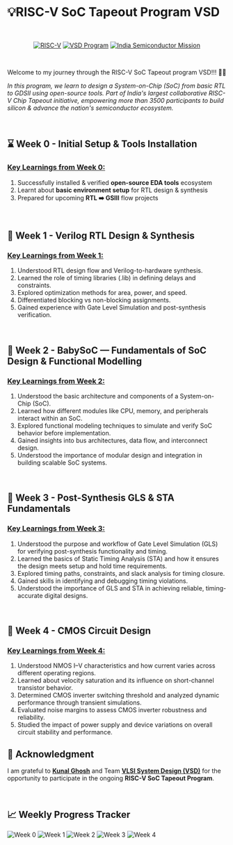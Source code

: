 # 💡RISC-V SoC Tapeout Program VSD 

<br>
<div align="center">

[![RISC-V](https://img.shields.io/badge/RISC--V_SoC-8A2BE2)](https://riscv.org/)
[![VSD Program](https://img.shields.io/badge/VSD_Program-green)](https://www.vlsisystemdesign.com/)
[![India Semiconductor Mission](https://img.shields.io/badge/India_Semiconductor_Mission-blue)](https://ism.gov.in/)

</div>
<br>

Welcome to my journey through the RISC-V SoC Tapeout program VSD!!! 🥰🥰
<br>

*In this program, we learn to design a System-on-Chip (SoC) from basic RTL to GDSII using open-source tools. Part of India's largest collaborative RISC-V Chip Tapeout initiative, empowering more than 3500 participants to build silicon & advance the nation's semiconductor ecosystem.*

<br>

## ⌛ Week 0 - Initial Setup & Tools Installation
### <ins>Key Learnings from Week 0: </ins>
  1. Successfully installed & verified **open-source EDA tools** ecosystem
  2. Learnt about **basic environment setup** for RTL design & synthesis
  3. Prepared for upcoming **RTL ➡️ GSIII** flow projects
<br>

## 📌 Week 1 - Verilog RTL Design & Synthesis
### <ins>Key Learnings from Week 1: </ins>
  1. Understood RTL design flow and Verilog-to-hardware synthesis.
  2. Learned the role of timing libraries (.lib) in defining delays and constraints.
  3. Explored optimization methods for area, power, and speed.
  4. Differentiated blocking vs non-blocking assignments.
  5. Gained experience with Gate Level Simulation and post-synthesis verification.
<br>

## 🔨 Week 2 - BabySoC — Fundamentals of SoC Design & Functional Modelling
### <ins>Key Learnings from Week 2: </ins>
  1. Understood the basic architecture and components of a System-on-Chip (SoC).
  2. Learned how different modules like CPU, memory, and peripherals interact within an SoC.
  3. Explored functional modeling techniques to simulate and verify SoC behavior before implementation.
  4. Gained insights into bus architectures, data flow, and interconnect design.
  5. Understood the importance of modular design and integration in building scalable SoC systems.
<br>

## 🍼 Week 3 - Post-Synthesis GLS & STA Fundamentals
### <ins>Key Learnings from Week 3: </ins>
  1. Understood the purpose and workflow of Gate Level Simulation (GLS) for verifying post-synthesis functionality and timing.
  2. Learned the basics of Static Timing Analysis (STA) and how it ensures the design meets setup and hold time requirements.
  3. Explored timing paths, constraints, and slack analysis for timing closure.
  4. Gained skills in identifying and debugging timing violations.
  5. Understood the importance of GLS and STA in achieving reliable, timing-accurate digital designs.
<br>

## 🍼 Week 4 - CMOS Circuit Design
### <ins>Key Learnings from Week 4: </ins>
  1. Understood NMOS I–V characteristics and how current varies across different operating regions.
  2. Learned about velocity saturation and its influence on short-channel transistor behavior.
  3. Determined CMOS inverter switching threshold and analyzed dynamic performance through transient simulations.
  4. Evaluated noise margins to assess CMOS inverter robustness and reliability.
  5. Studied the impact of power supply and device variations on overall circuit stability and performance.




## 🙏 Acknowledgment 
I am grateful to [**Kunal Ghosh**](https://github.com/kunalg123) and Team **[VLSI System Design (VSD)](https://vsdiat.vlsisystemdesign.com/)** for the opportunity to participate in the ongoing **RISC-V SoC Tapeout Program**. 

<br>

## 📈 Weekly Progress Tracker

![Week 0](https://img.shields.io/badge/Week%200-Tools%20Setup_and_Installation-success?style=flat-square)
![Week 1](https://img.shields.io/badge/Week%201-Verilog_RTL_Design_&_Synthesis-success?style=flat-square)
![Week 2](https://img.shields.io/badge/Week%202-BabySoC_Fundamentals_&_Functional_Modelling-success?style=flat-square)
![Week 3](https://img.shields.io/badge/Week%203-Post-Synthesis_GLS_&_STA_Fundamentals-success?style=flat-square)
![Week 4](https://img.shields.io/badge/Week%204-CMOS_Circuit_Design-success?style=flat-square)

